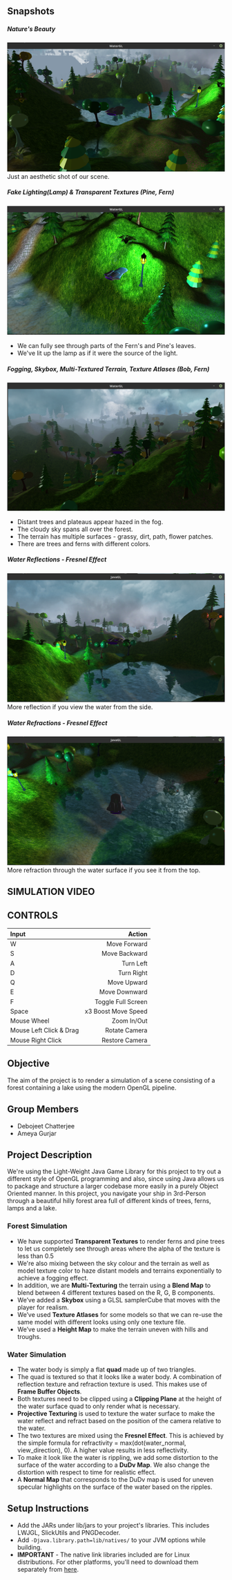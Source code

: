 ## Snapshots

##### Nature's Beauty

![showcase](snaps/showcase.png)
Just an aesthetic shot of our scene.

##### Fake Lighting(Lamp) & Transparent Textures (Pine, Fern)

![fake_lighting](snaps/fake_lighting.png)

* We can fully see through parts of the Fern's and Pine's leaves.
* We've lit up the lamp as if it were the source of the light.

##### Fogging, Skybox, Multi-Textured Terrain, Texture Atlases (Bob, Fern)

![fogging_skybox](snaps/fogging_skybox.png)

* Distant trees and plateaus appear hazed in the fog.
* The cloudy sky spans all over the forest.
* The terrain has multiple surfaces - grassy, dirt, path, flower patches.
* There are trees and ferns with different colors.

##### Water Reflections - Fresnel Effect

![reflections](snaps/reflections.png)
More reflection if you view the water from the side.

##### Water Refractions - Fresnel Effect

![refractions](snaps/refractions.png)
More refraction through the water surface if you see it from the top.

## SIMULATION VIDEO

## CONTROLS

| Input                   |              Action |
| :---------------------- | ------------------: |
| W                       |        Move Forward |
| S                       |       Move Backward |
| A                       |           Turn Left |
| D                       |          Turn Right |
| Q                       |         Move Upward |
| E                       |       Move Downward |
| F                       |  Toggle Full Screen |
| Space                   | x3 Boost Move Speed |
| Mouse Wheel             |         Zoom In/Out |
| Mouse Left Click & Drag |       Rotate Camera |
| Mouse Right Click       |      Restore Camera |

## Objective

The aim of the project is to render a simulation of a scene consisting of a forest containing a lake using the modern OpenGL pipeline.

## Group Members

* Debojeet Chatterjee
* Ameya Gurjar

## Project Description

We're using the Light-Weight Java Game Library for this project to try out a different style of OpenGL programming and also, since using Java allows us to package and structure a larger codebase more easily in a purely Object Oriented manner.
In this project, you navigate your ship in 3rd-Person through a beautiful hilly forest area full of different kinds of trees, ferns, lamps and a lake.

### Forest Simulation

* We have supported **Transparent Textures** to render ferns and pine trees to let us completely see through areas where the alpha of the texture is less than 0.5
* We're also mixing between the sky colour and the terrain as well as model texture color to haze distant models and terrains exponentially to achieve a fogging effect.
* In addition, we are **Multi-Texturing** the terrain using a **Blend Map** to blend between 4 different textures based on the R, G, B components.
* We’ve added a **Skybox** using a GLSL samplerCube that moves with the player for realism.
* We’ve used **Texture Atlases** for some models so that we can re-use the same model with different looks using only one texture file.
* We’ve used a **Height Map** to make the terrain uneven with hills and troughs.

### Water Simulation

* The water body is simply a flat **quad** made up of two triangles.
* The quad is textured so that it looks like a water body. A combination of reflection texture and refraction texture is used. This makes use of **Frame Buffer Objects**.
* Both textures need to be clipped using a **Clipping Plane** at the height of the water surface quad to only render what is necessary.
* **Projective Texturing** is used to texture the water surface to make the water reflect and refract based on the position of the camera relative to the water.
* The two textures are mixed using the **Fresnel Effect**. This is achieved by the simple formula for refractivity = max(dot(water_normal, view_direction), 0). A higher value results in less reflectivity.
* To make it look like the water is rippling, we add some distortion to the surface of the water according to a **DuDv Map**. We also change the distortion with respect to time for realistic effect.
* A **Normal Map** that corresponds to the DuDv map is used for uneven specular highlights on the surface of the water based on the ripples.

## Setup Instructions

* Add the JARs under lib/jars to your project's libraries. This includes LWJGL, SlickUtils and PNGDecoder.
* Add `-Djava.library.path=lib/natives/` to your JVM options while building.
* **IMPORTANT** - The native link libraries included are for Linux distributions.
  For other platforms, you'll need to download them separately from [here](https://sourceforge.net/projects/java-game-lib/files/Official%20Releases/LWJGL%202.9.3/).
